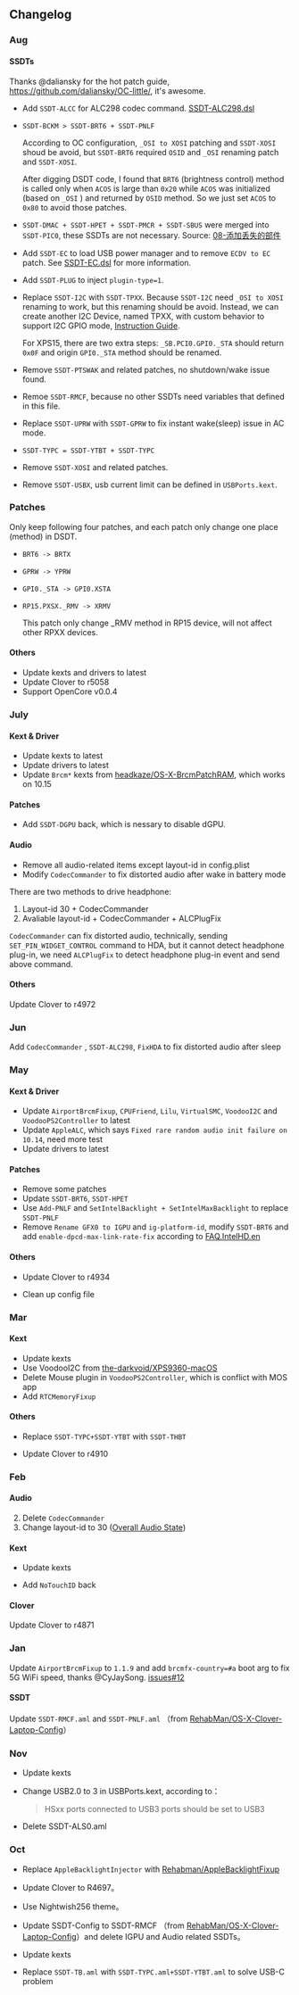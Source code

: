 ##  Changelog

### Aug

#### SSDTs

Thanks @daliansky for the hot patch guide, https://github.com/daliansky/OC-little/, it's awesome.

- Add `SSDT-ALCC` for ALC298 codec command. [SSDT-ALC298.dsl](https://bitbucket.org/RehabMan/os-x-eapd-codec-commander/src/master/SSDT-ALC298.dsl)

- `SSDT-BCKM > SSDT-BRT6 + SSDT-PNLF` 

  According to OC configuration, `_OSI to XOSI` patching and `SSDT-XOSI` shoud be avoid, but `SSDT-BRT6` required `OSID` and `_OSI` renaming patch and `SSDT-XOSI`.

  After digging DSDT code, I found that `BRT6` (brightness control) method is called only when `ACOS` is large than `0x20` while `ACOS` was initialized (based on `_OSI` ) and returned by `OSID` method. So we just set `ACOS` to `0x80` to avoid those patches.

-  `SSDT-DMAC + SSDT-HPET + SSDT-PMCR + SSDT-SBUS` were merged into `SSDT-PIC0`, these SSDTs are not necessary. Source: [08-添加丢失的部件](https://github.com/daliansky/OC-little/tree/master/08-%E6%B7%BB%E5%8A%A0%E4%B8%A2%E5%A4%B1%E7%9A%84%E9%83%A8%E4%BB%B6)

- Add `SSDT-EC` to load USB power manager and to remove `ECDV to EC` patch. See [SSDT-EC.dsl](https://github.com/daliansky/OC-little/blob/master/03-%E4%BB%BF%E5%86%92EC/SSDT-EC.dsl) for more information.

- Add `SSDT-PLUG` to inject `plugin-type=1`.

- Replace `SSDT-I2C` with `SSDT-TPXX`. Because `SSDT-I2C` need `_OSI to XOSI` renaming to work, but this renaming should be avoid. Instead, we can create another I2C Device, named TPXX, with custom behavior to support I2C GPIO mode, [Instruction Guide](https://github.com/daliansky/OC-little/tree/master/09-OCI2C-TPXX%E8%A1%A5%E4%B8%81%E6%96%B9%E6%B3%95).

  For XPS15, there are two extra steps:  `_SB.PCI0.GPI0._STA` should return `0x0F` and origin `GPI0._STA` method should be renamed.

- Remove `SSDT-PTSWAK` and related patches, no shutdown/wake issue found.

- Remoe `SSDT-RMCF`, because no other SSDTs need variables that defined in this file.

- Replace `SSDT-UPRW` with `SSDT-GPRW` to fix instant wake(sleep) issue in AC mode.

-  `SSDT-TYPC = SSDT-YTBT + SSDT-TYPC` 

- Remove `SSDT-XOSI` and related patches.

- Remove `SSDT-USBX`, usb current limit can be defined in `USBPorts.kext`.

### Patches

Only keep following four patches, and each patch only change one place (method) in DSDT.

- `BRT6 -> BRTX`

- `GPRW -> YPRW`

- `GPI0._STA -> GPI0.XSTA` 

- `RP15.PXSX._RMV -> XRMV`  

  This patch only change _RMV method in RP15 device, will not affect other RPXX devices.

#### Others

- Update kexts and drivers to latest
- Update Clover to r5058
- Support OpenCore v0.0.4

### July

#### Kext & Driver

- Update kexts to latest
- Update drivers to latest
- Update `Brcm*` kexts from [headkaze/OS-X-BrcmPatchRAM](https://github.com/headkaze/OS-X-BrcmPatchRAM), which works on 10.15

#### Patches

- Add `SSDT-DGPU` back, which is nessary to disable dGPU.

#### Audio

- Remove all audio-related items except layout-id in config.plist
- Modify `CodecCommander` to fix distorted audio after wake in battery mode

There are two methods to drive headphone:

1. Layout-id 30 + CodecCommander
2. Avaliable layout-id + CodecCommander + ALCPlugFix

`CodecCommander` can fix distorted audio, technically, sending `SET_PIN_WIDGET_CONTROL` command to HDA, but it cannot detect headphone plug-in, we need `ALCPlugFix` to detect headphone plug-in event and send above command.

#### Others

Update Clover to r4972

### Jun

Add `CodecCommander` , `SSDT-ALC298`, `FixHDA` to fix distorted audio after sleep

### May

#### Kext & Driver

- Update `AirportBrcmFixup`, `CPUFriend`, `Lilu`, `VirtualSMC`, `VoodooI2C` and `VoodooPS2Controller` to latest
- Update `AppleALC`, which says `Fixed rare random audio init failure on 10.14`, need more test
- Update drivers to latest

#### Patches

- Remove some patches
- Update `SSDT-BRT6`, `SSDT-HPET`
- Use `Add-PNLF` and `SetIntelBacklight + SetIntelMaxBacklight` to replace `SSDT-PNLF`
- Remove `Rename GFX0 to IGPU` and `ig-platform-id`, modify `SSDT-BRT6` and add `enable-dpcd-max-link-rate-fix` according to [FAQ.IntelHD.en](https://github.com/acidanthera/WhateverGreen/blob/master/Manual/FAQ.IntelHD.en.md) 

#### Others

- Update Clover to r4934

- Clean up config file

### Mar

#### Kext

- Update kexts
- Use VoodooI2C from [the-darkvoid/XPS9360-macOS](<https://github.com/the-darkvoid/XPS9360-macOS/tree/master/kexts/VoodooI2C.kext>)
- Delete Mouse plugin in `VoodooPS2Controller`, which is conflict with MOS app
- Add `RTCMemoryFixup`

#### Others

- Replace `SSDT-TYPC+SSDT-YTBT` with `SSDT-THBT`

- Update Clover to r4910

### Feb

#### Audio

2. Delete `CodecCommander` 
2. Change layout-id to 30 ([Overall Audio State](https://github.com/daliansky/XiaoMi-Pro/issues/96))

#### Kext

- Update kexts

- Add `NoTouchID` back

#### Clover

Update Clover to r4871

### Jan

Update `AirportBrcmFixup` to `1.1.9` and add `brcmfx-country=#a` boot arg to fix 5G WiFi speed, thanks @CyJaySong. [issues#12](https://github.com/xxxzc/xps15-9550-macos/issues/12)

#### SSDT

Update `SSDT-RMCF.aml` and `SSDT-PNLF.aml` （from [RehabMan/OS-X-Clover-Laptop-Config](https://github.com/RehabMan/OS-X-Clover-Laptop-Config)）

### Nov

- Update kexts

- Change USB2.0 to 3 in USBPorts.kext, according to：

  > HSxx ports connected to USB3 ports should be set to USB3

- Delete SSDT-ALS0.aml

### Oct

- Replace `AppleBacklightInjector` with [Rehabman/AppleBacklightFixup](https://github.com/RehabMan/AppleBacklightFixup) 

- Update Clover to R4697。

- Use Nightwish256 theme。

- Update SSDT-Config to SSDT-RMCF （from [RehabMan/OS-X-Clover-Laptop-Config](https://github.com/RehabMan/OS-X-Clover-Laptop-Config)）and delete IGPU and Audio related SSDTs。
- Update kexts

- Replace `SSDT-TB.aml` with `SSDT-TYPC.aml+SSDT-YTBT.aml` to solve USB-C problem

